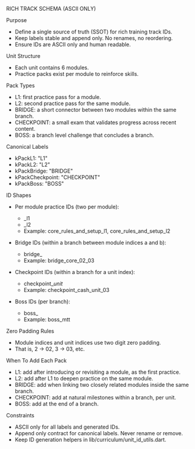 RICH TRACK SCHEMA (ASCII ONLY)

Purpose
- Define a single source of truth (SSOT) for rich training track IDs.
- Keep labels stable and append only. No renames, no reordering.
- Ensure IDs are ASCII only and human readable.

Unit Structure
- Each unit contains 6 modules.
- Practice packs exist per module to reinforce skills.

Pack Types
- L1: first practice pass for a module.
- L2: second practice pass for the same module.
- BRIDGE: a short connector between two modules within the same branch.
- CHECKPOINT: a small exam that validates progress across recent content.
- BOSS: a branch level challenge that concludes a branch.

Canonical Labels
- kPackL1: "L1"
- kPackL2: "L2"
- kPackBridge: "BRIDGE"
- kPackCheckpoint: "CHECKPOINT"
- kPackBoss: "BOSS"

ID Shapes
- Per module practice IDs (two per module):
  - <moduleId>_l1
  - <moduleId>_l2
  - Example: core_rules_and_setup_l1, core_rules_and_setup_l2

- Bridge IDs (within a branch between module indices a and b):
  - bridge_<branch>_<aa>_<bb>
  - Example: bridge_core_02_03

- Checkpoint IDs (within a branch for a unit index):
  - checkpoint_<branch>_unit_<uu>
  - Example: checkpoint_cash_unit_03

- Boss IDs (per branch):
  - boss_<branch>
  - Example: boss_mtt

Zero Padding Rules
- Module indices and unit indices use two digit zero padding.
- That is, 2 -> 02, 3 -> 03, etc.

When To Add Each Pack
- L1: add after introducing or revisiting a module, as the first practice.
- L2: add after L1 to deepen practice on the same module.
- BRIDGE: add when linking two closely related modules inside the same branch.
- CHECKPOINT: add at natural milestones within a branch, per unit.
- BOSS: add at the end of a branch.

Constraints
- ASCII only for all labels and generated IDs.
- Append only contract for canonical labels. Never rename or remove.
- Keep ID generation helpers in lib/curriculum/unit_id_utils.dart.

